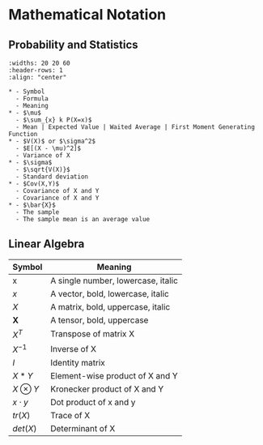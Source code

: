 ```{title} Mathematical Notation and Symbols
```

# Mathematical Notation

## Probability and Statistics

```{list-table}
:widths: 20 20 60
:header-rows: 1
:align: "center"

* - Symbol
  - Formula
  - Meaning
* - $\mu$
  - $\sum_{x} k P(X=x)$
  - Mean | Expected Value | Waited Average | First Moment Generating Function
* - $V(X)$ or $\sigma^2$ 
  - $E[(X - \mu)^2]$
  - Variance of X
* - $\sigma$
  - $\sqrt{V(X)}$
  - Standard deviation
* - $Cov(X,Y)$ 
  - Covariance of X and Y
  - Covariance of X and Y
* - $\bar{X}$
  - The sample 
  - The sample mean is an average value

```


## Linear Algebra

| Symbol        | Meaning                            |
|---------------|------------------------------------|
| x             | A single number, lowercase, italic |
| $x$           | A vector, bold, lowercase, italic  |
| $X$           | A matrix, bold, uppercase, italic  |
| $\textbf{X}$  | A tensor, bold, uppercase          |
| $X^T$         | Transpose of matrix X              |
| $X^{-1}$      | Inverse of X                       |
| $I$           | Identity matrix                    |
| $X*Y$         | Element-wise product of X and Y    |
| $X \otimes Y$ | Kronecker product of X and Y       |
| $x \cdot y$   | Dot product of x and y             |
| $tr(X)$       | Trace of X                         |
| $det(X)$      | Determinant of X                   |
